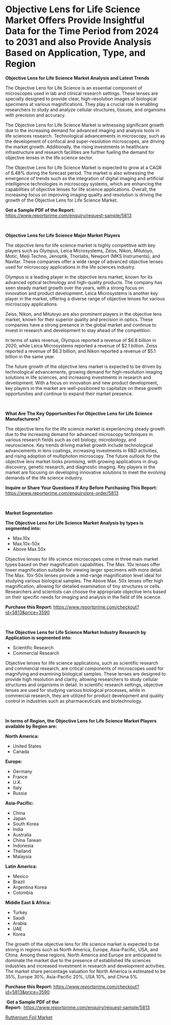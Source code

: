 <p><h1>Objective Lens for Life Science Market Offers Provide Insightful Data for the Time Period from 2024 to 2031 and also Provide Analysis Based on Application, Type, and Region</h1></p><p><strong>Objective Lens for Life Science Market Analysis and Latest Trends</strong></p>
<p><p>The Objective Lens for Life Science is an essential component of microscopes used in lab and clinical research settings. These lenses are specially designed to provide clear, high-resolution images of biological specimens at various magnifications. They play a crucial role in enabling researchers to study and analyze cellular structures, tissues, and organisms with precision and accuracy.</p><p>The Objective Lens for Life Science Market is witnessing significant growth due to the increasing demand for advanced imaging and analysis tools in life sciences research. Technological advancements in microscopy, such as the development of confocal and super-resolution microscopes, are driving the market growth. Additionally, the rising investments in healthcare infrastructure and research facilities are further fueling the demand for objective lenses in the life science sector.</p><p>The Objective Lens for Life Science Market is expected to grow at a CAGR of 6.48% during the forecast period. The market is also witnessing the emergence of trends such as the integration of digital imaging and artificial intelligence technologies in microscopy systems, which are enhancing the capabilities of objective lenses for life science applications. Overall, the increasing focus on improving imaging quality and resolution is driving the growth of the Objective Lens for Life Science Market.</p></p>
<p><strong>Get a Sample PDF of the Report:&nbsp;</strong> <a href="https://www.reportprime.com/enquiry/request-sample/5813">https://www.reportprime.com/enquiry/request-sample/5813</a></p>
<p>&nbsp;</p>
<p><strong>Objective Lens for Life Science Major Market Players</strong></p>
<p><p>The objective lens for life science market is highly competitive with key players such as Olympus, Leica Microsystems, Zeiss, Nikon, Mitutoyo, Motic, Meiji Techno, Jenoptik, Thorlabs, Newport (MKS Instruments), and Navitar. These companies offer a wide range of advanced objective lenses used for microscopy applications in the life sciences industry. </p><p>Olympus is a leading player in the objective lens market, known for its advanced optical technology and high-quality products. The company has seen steady market growth over the years, with a strong focus on innovation and product development. Leica Microsystems is another key player in the market, offering a diverse range of objective lenses for various microscopy applications.</p><p>Zeiss, Nikon, and Mitutoyo are also prominent players in the objective lens market, known for their superior quality and precision in optics. These companies have a strong presence in the global market and continue to invest in research and development to stay ahead of the competition.</p><p>In terms of sales revenue, Olympus reported a revenue of $6.8 billion in 2020, while Leica Microsystems reported a revenue of $2.1 billion. Zeiss reported a revenue of $6.3 billion, and Nikon reported a revenue of $5.1 billion in the same year.</p><p>The future growth of the objective lens market is expected to be driven by technological advancements, growing demand for high-resolution imaging solutions in life sciences, and increasing investments in research and development. With a focus on innovation and new product development, key players in the market are well-positioned to capitalize on these growth opportunities and continue to expand their market presence.</p></p>
<p>&nbsp;</p>
<p><strong>What Are The Key Opportunities For Objective Lens for Life Science Manufacturers?</strong></p>
<p><p>The objective lens for the life science market is experiencing steady growth due to the increasing demand for advanced microscopy techniques in various research fields such as cell biology, microbiology, and neuroscience. Key trends driving market growth include technological advancements in lens coatings, increasing investments in R&D activities, and rising adoption of multiphoton microscopy. The future outlook for the objective lens market looks promising, with growing applications in drug discovery, genetic research, and diagnostic imaging. Key players in the market are focusing on developing innovative solutions to meet the evolving demands of the life science industry.</p></p>
<p><strong>Inquire or Share Your Questions If Any Before Purchasing This Report:</strong> <a href="https://www.reportprime.com/enquiry/pre-order/5813">https://www.reportprime.com/enquiry/pre-order/5813</a></p>
<p>&nbsp;</p>
<p><strong>Market Segmentation</strong></p>
<p><strong>The Objective Lens for Life Science Market Analysis by types is segmented into:</strong></p>
<p><ul><li>Max.10x</li><li>Max.10x-50x</li><li>Above Max.50x</li></ul></p>
<p><p>Objective lenses for life science microscopes come in three main market types based on their magnification capabilities. The Max. 10x lenses offer lower magnification suitable for viewing larger specimens with more detail. The Max. 10x-50x lenses provide a mid-range magnification level ideal for studying various biological samples. The Above Max. 50x lenses offer high magnification, allowing for detailed examination of tiny structures or cells. Researchers and scientists can choose the appropriate objective lens based on their specific needs for imaging and analysis in the field of life science.</p></p>
<p><strong>Purchase this Report:&nbsp;</strong><a href="https://www.reportprime.com/checkout?id=5813&price=3590">https://www.reportprime.com/checkout?id=5813&price=3590</a></p>
<p>&nbsp;</p>
<p><strong>The Objective Lens for Life Science Market Industry Research by Application is segmented into:</strong></p>
<p><ul><li>Scientific Research</li><li>Commercial Research</li></ul></p>
<p><p>Objective lenses for life science applications, such as scientific research and commercial research, are critical components of microscopes used for magnifying and examining biological samples. These lenses are designed to provide high resolution and clarity, allowing researchers to study cellular structures and organisms in detail. In scientific research settings, objective lenses are used for studying various biological processes, while in commercial research, they are utilized for product development and quality control in industries such as pharmaceuticals and biotechnology.</p></p>
<p>&nbsp;</p>
<p><strong>In terms of Region, the Objective Lens for Life Science Market Players available by Region are:</strong></p>
<p>
    <p> <strong> North America: </strong>
        <ul>
            <li>United States</li>
            <li>Canada</li>
        </ul>
        </p> 
    <p> <strong> Europe: </strong>
        <ul>
            <li>Germany</li>
            <li>France</li>
            <li>U.K.</li>
            <li>Italy</li>
            <li>Russia</li>
        </ul>
        </p> 
    <p> <strong> Asia-Pacific: </strong>
        <ul>
            <li>China</li>
            <li>Japan</li>
            <li>South Korea</li>
            <li>India</li>
            <li>Australia</li>
            <li>China Taiwan</li>
            <li>Indonesia</li>
            <li>Thailand</li>
            <li>Malaysia</li>
        </ul>
        </p> 
    <p> <strong> Latin America: </strong>
        <ul>
            <li>Mexico</li>
            <li>Brazil</li>
            <li>Argentina Korea</li>
            <li>Colombia</li>
        </ul>
        </p> 
    <p> <strong> Middle East & Africa: </strong>
        <ul>
            <li>Turkey</li>
            <li>Saudi</li>
            <li>Arabia</li>
            <li>UAE</li>
            <li>Korea</li>
        </ul>
    </p>
    </p>
<p><p>The growth of the objective lens for life science market is expected to be strong in regions such as North America, Europe, Asia-Pacific, USA, and China. Among these regions, North America and Europe are anticipated to dominate the market due to the presence of established life sciences industries and increased investment in research and development activities. The market share percentage valuation for North America is estimated to be 35%, Europe 30%, Asia-Pacific 20%, USA 10%, and China 5%.</p></p>
<p><strong>Purchase this Report: </strong><a href="https://www.reportprime.com/checkout?id=5813&price=3590">https://www.reportprime.com/checkout?id=5813&price=3590</a></p>
<p>&nbsp;<strong>Get a Sample PDF of the Report:&nbsp;&nbsp;</strong><a href="https://www.reportprime.com/enquiry/request-sample/5813">https://www.reportprime.com/enquiry/request-sample/5813</a></p>
<p><strong></strong></p>
<p><p><a href="https://noble-drawer-34c.notion.site/Ruthenium-Foil-Market-Research-Report-The-Key-To-Successful-Business-Strategy-Forecasted-for-Period-5f2bcf5a319544f3b7e1c1061cd72d73">Ruthenium Foil Market</a></p></p>